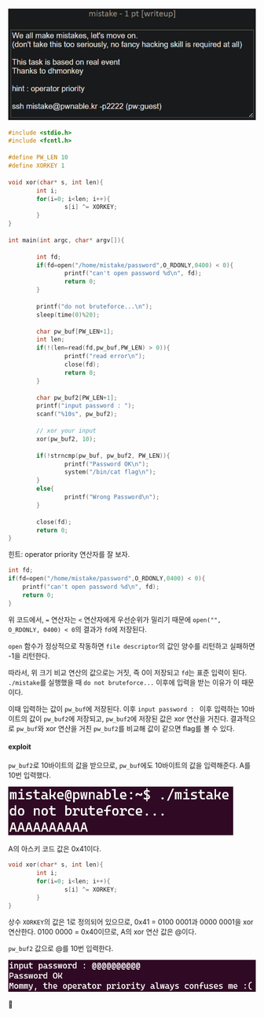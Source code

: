 ![](../../Attachments/A13617A2-88AD-4A42-8FD9-EF04F71CDB8E.png)


```c
#include <stdio.h>
#include <fcntl.h>

#define PW_LEN 10
#define XORKEY 1

void xor(char* s, int len){
        int i;
        for(i=0; i<len; i++){
                s[i] ^= XORKEY;
        }
}

int main(int argc, char* argv[]){

        int fd;
        if(fd=open("/home/mistake/password",O_RDONLY,0400) < 0){
                printf("can't open password %d\n", fd);
                return 0;
        }

        printf("do not bruteforce...\n");
        sleep(time(0)%20);

        char pw_buf[PW_LEN+1];
        int len;
        if(!(len=read(fd,pw_buf,PW_LEN) > 0)){
                printf("read error\n");
                close(fd);
                return 0;
        }

        char pw_buf2[PW_LEN+1];
        printf("input password : ");
        scanf("%10s", pw_buf2);

        // xor your input
        xor(pw_buf2, 10);

        if(!strncmp(pw_buf, pw_buf2, PW_LEN)){
                printf("Password OK\n");
                system("/bin/cat flag\n");
        }
        else{
                printf("Wrong Password\n");
        }

        close(fd);
        return 0;
}
```

힌트: operator priority
연산자를 잘 보자.

```c
int fd;
if(fd=open("/home/mistake/password",O_RDONLY,0400) < 0){
	printf("can't open password %d\n", fd);
	return 0;
}
```

위 코드에서, `=` 연산자는 `<` 연산자에게 우선순위가 밀리기 때문에 `open("", O_RDONLY, 0400) < 0`의 결과가 `fd`에 저장된다.

`open` 함수가 정상적으로 작동하면 `file descriptor`의 값인 양수를 리턴하고 실패하면 -1을 리턴한다.

따라서, 위 크기 비교 연산의 값으로는 거짓, 즉 0이 저장되고 `fd`는 표준 입력이 된다.
`./mistake`를 실행했을 때 `do not bruteforce...` 이후에 입력을 받는 이유가 이 때문이다.

이때 입력하는 값이 `pw_buf`에 저장된다.
이후 `input password : ` 이후 입력하는 10바이트의 값이 `pw_buf2`에 저장되고, `pw_buf2`에 저장된 값은 xor 연산을 거친다.
결과적으로 `pw_buf`와 xor 연산을 거친 `pw_buf2`를 비교해 값이 같으면 flag를 볼 수 있다.

#### exploit

`pw_buf2`로 10바이트의 값을 받으므로, `pw_buf`에도 10바이트의 값을 입력해준다.
A를 10번 입력했다.

![](../../Attachments/66FFAC9F-6F2D-4CDE-96CA-A9286A52E708.png)

A의 아스키 코드 값은 0x41이다.

```c
void xor(char* s, int len){
        int i;
        for(i=0; i<len; i++){
                s[i] ^= XORKEY;
        }
}
```

상수 `XORKEY`의 값은 1로 정의되어 있으므로, 0x41 = 0100 0001과 0000 0001을 xor 연산한다.
0100 0000 = 0x40이므로, A의 xor 연산 값은 @이다.

`pw_buf2` 값으로 @를 10번 입력한다.

![](../../Attachments/FAC8B0F9-6CC1-4A29-9CA3-4FAB042E335C.png)

🚩
